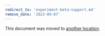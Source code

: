 ```yaml
---
redirect_to: 'experiment-beta-support.md'
remove_date: '2023-09-07'
---
```


This document was moved to [another location](experiment-beta-support.md).

<!-- This redirect file can be deleted after <2023-09-07>. -->
<!-- Redirects that point to other docs in the same project expire in three months. -->
<!-- Redirects that point to docs in a different project or site (for example, link is not relative and starts with `https:`) expire in one year. -->
<!-- Before deletion, see: https://docs.gitlab.com/ee/development/documentation/redirects.html -->
